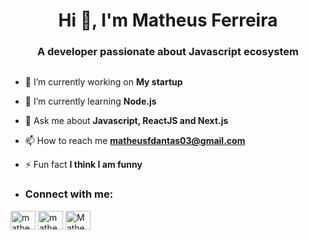 <h1 align="center">Hi 👋, I'm Matheus Ferreira</h1>
<h3 align="center">A developer passionate about Javascript ecosystem</h3>

<p align="left"> <a href="https://twitter.com/" target="blank"><img src="https://img.shields.io/twitter/follow/?logo=twitter&style=for-the-badge" alt="" /></a> </p>

- 🔭 I’m currently working on **My startup**

- 🌱 I’m currently learning **Node.js**

- 💬 Ask me about **Javascript, ReactJS and Next.js**

- 📫 How to reach me **matheusfdantas03@gmail.com**

- ⚡ Fun fact **I think I am funny**

- <h3 align="left">Connect with me:</h3>
<p align="left">
<a href="https://linkedin.com/in/matheus-ferreira-ab9574155" target="blank"><img align="center" src="https://raw.githubusercontent.com/rahuldkjain/github-profile-readme-generator/master/src/images/icons/Social/linked-in-alt.svg" alt="matheus-ferreira-ab9574155" height="30" width="40" /></a>
<a href="https://instagram.com/matheusfdantas03" target="blank"><img align="center" src="https://raw.githubusercontent.com/rahuldkjain/github-profile-readme-generator/master/src/images/icons/Social/instagram.svg" alt="matheusfdantas03" height="30" width="40" /></a>
<a href="https://discord.gg/Matheus Ferreira#6222" target="blank"><img align="center" src="https://raw.githubusercontent.com/rahuldkjain/github-profile-readme-generator/master/src/images/icons/Social/discord.svg" alt="Matheus Ferreira#6222" height="30" width="40" /></a>
</p>
